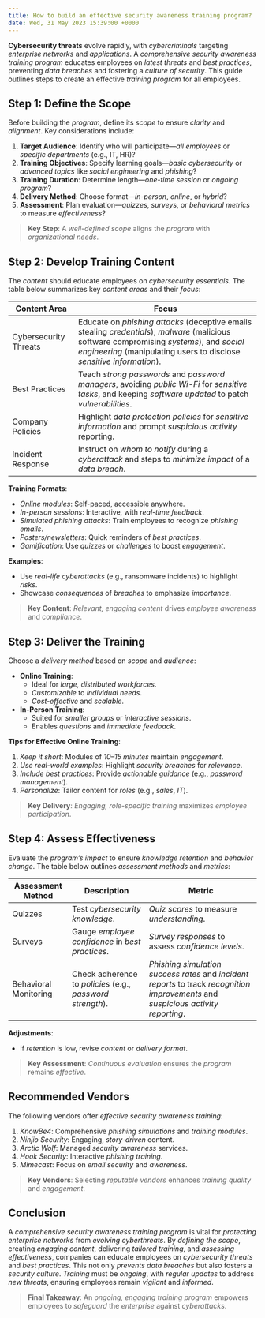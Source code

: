 ```yaml
---
title: How to build an effective security awareness training program?
date: Wed, 31 May 2023 15:39:00 +0000
---
```


**Cybersecurity threats** evolve rapidly, with *cybercriminals* targeting *enterprise networks* and *applications*. A *comprehensive security awareness training program* educates employees on *latest threats* and *best practices*, preventing *data breaches* and fostering a *culture of security*. This guide outlines steps to create an effective *training program* for all employees.

## Step 1: Define the Scope

Before building the *program*, define its *scope* to ensure *clarity* and *alignment*. Key considerations include:

1. **Target Audience**: Identify who will participate—*all employees* or *specific departments* (e.g., IT, HR)?
2. **Training Objectives**: Specify learning goals—*basic cybersecurity* or *advanced topics* like *social engineering* and *phishing*?
3. **Training Duration**: Determine length—*one-time session* or *ongoing program*?
4. **Delivery Method**: Choose format—*in-person*, *online*, or *hybrid*?
5. **Assessment**: Plan evaluation—*quizzes*, *surveys*, or *behavioral metrics* to measure *effectiveness*?

> **Key Step**: A *well-defined scope* aligns the *program* with *organizational needs*.

## Step 2: Develop Training Content

The *content* should educate employees on *cybersecurity essentials*. The table below summarizes key *content areas* and their *focus*:

| **Content Area**      | **Focus**                                                                                                                                                                                                          |
|-----------------------|--------------------------------------------------------------------------------------------------------------------------------------------------------------------------------------------------------------------|
| Cybersecurity Threats | Educate on *phishing attacks* (deceptive emails stealing *credentials*), *malware* (malicious software compromising *systems*), and *social engineering* (manipulating users to disclose *sensitive information*). |
| Best Practices        | Teach *strong passwords* and *password managers*, avoiding *public Wi-Fi* for *sensitive tasks*, and keeping *software updated* to patch *vulnerabilities*.                                                        |
| Company Policies      | Highlight *data protection policies* for *sensitive information* and prompt *suspicious activity* reporting.                                                                                                       |
| Incident Response     | Instruct on *whom to notify* during a *cyberattack* and steps to *minimize impact* of a *data breach*.                                                                                                             |

**Training Formats**:
- *Online modules*: Self-paced, accessible anywhere.
- *In-person sessions*: Interactive, with *real-time feedback*.
- *Simulated phishing attacks*: Train employees to recognize *phishing emails*.
- *Posters/newsletters*: Quick reminders of *best practices*.
- *Gamification*: Use *quizzes* or *challenges* to boost *engagement*.

**Examples**:
- Use *real-life cyberattacks* (e.g., ransomware incidents) to highlight *risks*.
- Showcase *consequences* of *breaches* to emphasize *importance*.

> **Key Content**: *Relevant, engaging content* drives *employee awareness* and *compliance*.

## Step 3: Deliver the Training

Choose a *delivery method* based on *scope* and *audience*:

- **Online Training**:
    - Ideal for *large, distributed workforces*.
    - *Customizable* to *individual needs*.
    - *Cost-effective* and *scalable*.
- **In-Person Training**:
    - Suited for *smaller groups* or *interactive sessions*.
    - Enables *questions* and *immediate feedback*.

**Tips for Effective Online Training**:
1. *Keep it short*: Modules of *10–15 minutes* maintain *engagement*.
2. *Use real-world examples*: Highlight *security breaches* for *relevance*.
3. *Include best practices*: Provide *actionable guidance* (e.g., *password management*).
4. *Personalize*: Tailor content for *roles* (e.g., *sales*, *IT*).

> **Key Delivery**: *Engaging, role-specific training* maximizes *employee participation*.

## Step 4: Assess Effectiveness

Evaluate the *program’s impact* to ensure *knowledge retention* and *behavior change*. The table below outlines *assessment methods* and *metrics*:

| **Assessment Method** | **Description**                                            | **Metric**                                                                                                                          |
|-----------------------|------------------------------------------------------------|-------------------------------------------------------------------------------------------------------------------------------------|
| Quizzes               | Test *cybersecurity knowledge*.                            | *Quiz scores* to measure *understanding*.                                                                                           |
| Surveys               | Gauge *employee confidence* in *best practices*.           | *Survey responses* to assess *confidence levels*.                                                                                   |
| Behavioral Monitoring | Check adherence to *policies* (e.g., *password strength*). | *Phishing simulation success rates* and *incident reports* to track *recognition improvements* and *suspicious activity reporting*. |

**Adjustments**:
- If *retention* is low, revise *content* or *delivery format*.

> **Key Assessment**: *Continuous evaluation* ensures the *program* remains *effective*.

## Recommended Vendors

The following vendors offer *effective security awareness training*:

1. *KnowBe4*: Comprehensive *phishing simulations* and *training modules*.
2. *Ninjio Security*: Engaging, *story-driven* content.
3. *Arctic Wolf*: Managed *security awareness* services.
4. *Hook Security*: Interactive *phishing training*.
5. *Mimecast*: Focus on *email security* and *awareness*.

> **Key Vendors**: Selecting *reputable vendors* enhances *training quality* and *engagement*.

## Conclusion

A *comprehensive security awareness training program* is vital for *protecting enterprise networks* from *evolving cyberthreats*. By *defining the scope*, creating *engaging content*, delivering *tailored training*, and *assessing effectiveness*, companies can educate employees on *cybersecurity threats* and *best practices*. This not only *prevents data breaches* but also fosters a *security culture*. *Training* must be *ongoing*, with *regular updates* to address *new threats*, ensuring employees remain *vigilant* and *informed*.

> **Final Takeaway**: An *ongoing, engaging training program* empowers employees to *safeguard* the *enterprise* against *cyberattacks*.
